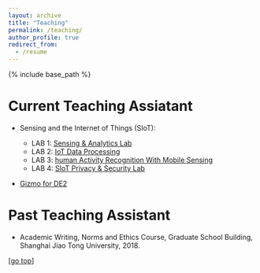 ```yaml
---
layout: archive
title: "Teaching"
permalink: /teaching/
author_profile: true
redirect_from:
  - /resume
---
```


{% include base_path %}

Current Teaching Assiatant
======
* Sensing and the Internet of Things (SIoT):
	* LAB 1: [Sensing & Analytics Lab](https://www.kaggle.com/ranyajumah/siot-sensing-analytics-lab)
	* LAB 2: [IoT Data Processing](https://www.kaggle.com/annamariamandalari/iotlab)
	* LAB 3: [human Activity Recognition With Mobile Sensing](https://www.kaggle.com/malekzadeh/human-activity-recognition-with-mobile-sensing/notebook)
	* LAB 4: [SIoT Privacy & Security Lab](https://www.kaggle.com/fvincentmo/siot-priv-sec-lab)

* [Gizmo for DE2](https://imperial.cloud.panopto.eu/Panopto/Pages/Viewer.aspx?id=aaa856f3-e0d6-49e0-a817-adb300faf2c8)


Past Teaching Assistant
======
* Academic Writing, Norms and Ethics Course, Graduate School Building, Shanghai Jiao Tong University, 2018.

[[go top](https://wenjielin-michael.github.io/teaching/)]  

